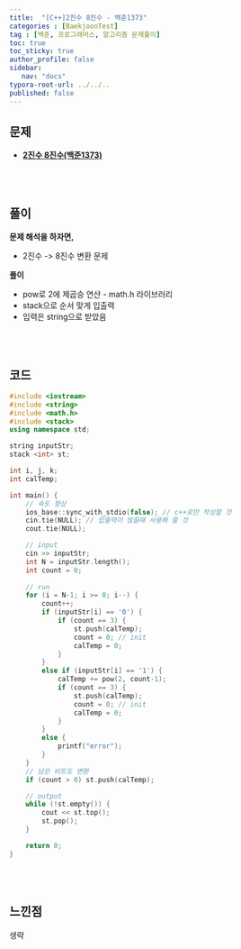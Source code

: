 ```yaml
---
title:  "[C++]2진수 8진수 - 백준1373"
categories : [BaekjoonTest]
tag : [백준, 프로그래머스, 알고리즘 문제풀이]
toc: true
toc_sticky: true
author_profile: false
sidebar:
   nav: "docs"
typora-root-url: ../../..
published: false
---
```




## 문제

* **[2진수 8진수(백준1373)](https://www.acmicpc.net/problem/1373)**

<br><br>

## 풀이

**문제 해석을 하자면,**

* 2진수 -> 8진수 변환 문제



**풀이**

* pow로 2에 제곱승 연산 - math.h 라이브러리
* stack으로 순서 맞게 입출력
* 입력은 string으로 받았음




<br><br>

## 코드

```c++
#include <iostream>
#include <string>
#include <math.h>
#include <stack>
using namespace std;

string inputStr;
stack <int> st;

int i, j, k;
int calTemp;

int main() {
	// 속도 향상
	ios_base::sync_with_stdio(false); // c++로만 작성할 것
	cin.tie(NULL); // 입출력이 많을때 사용해 줄 것
	cout.tie(NULL);

	// input
	cin >> inputStr;
	int N = inputStr.length();
	int count = 0;
	
	// run
	for (i = N-1; i >= 0; i--) {
		count++;
		if (inputStr[i] == '0') {
			if (count == 3) {
				st.push(calTemp);
				count = 0; // init
				calTemp = 0;
			}
		}
		else if (inputStr[i] == '1') {
			calTemp += pow(2, count-1);
			if (count == 3) {
				st.push(calTemp);
				count = 0; // init
				calTemp = 0;
			}
		}
		else {
			printf("error");
		}
	}
	// 남은 비트도 변환
	if (count > 0) st.push(calTemp);

	// output
	while (!st.empty()) {
		cout << st.top();
		st.pop();
	}

	return 0;
}
```

<br><br>

## 느낀점

생략
